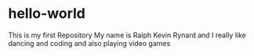 # hello-world
This is my first Repository
My name is Ralph Kevin Rynard and I really like dancing and coding and also playing video games 
